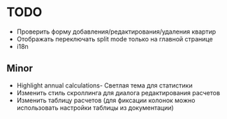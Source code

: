 TODO
====

- Проверить форму добавления/редактирования/удаления квартир
- Отображать переключать split mode только на главной странице
- i18n

## Minor

- Highlight annual calculations- Светлая тема для статистики
- Изменить стиль скроллинга для диалога редактирования расчетов
- Изменить таблицу расчетов (для фиксации колонок можно использовать настройки таблицы из документации)
